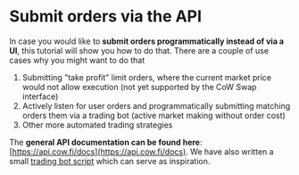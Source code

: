 # Submit orders via the API

In case you would like to **submit orders programmatically instead of via a UI**, this tutorial will show you how to do that. There are a couple of use cases why you might want to do that

1. Submitting "take profit" limit orders, where the current market price would not allow execution (not yet supported by the CoW Swap interface)
2. Actively listen for user orders and programmatically submitting matching orders them via a trading bot (active market making without order cost)
3. Other more automated trading strategies

The **general API documentation can be found here**: [https://api.cow.fi/docs](https://api.cow.fi/docs).
We have also written a small [trading bot script](https://github.com/gnosis/gp-v2-trading-bot) which can serve as inspiration.
